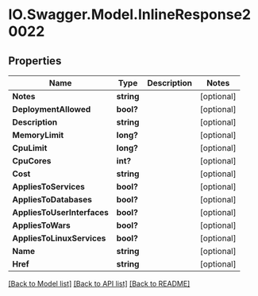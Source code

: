 # IO.Swagger.Model.InlineResponse20022
## Properties

Name | Type | Description | Notes
------------ | ------------- | ------------- | -------------
**Notes** | **string** |  | [optional] 
**DeploymentAllowed** | **bool?** |  | [optional] 
**Description** | **string** |  | [optional] 
**MemoryLimit** | **long?** |  | [optional] 
**CpuLimit** | **long?** |  | [optional] 
**CpuCores** | **int?** |  | [optional] 
**Cost** | **string** |  | [optional] 
**AppliesToServices** | **bool?** |  | [optional] 
**AppliesToDatabases** | **bool?** |  | [optional] 
**AppliesToUserInterfaces** | **bool?** |  | [optional] 
**AppliesToWars** | **bool?** |  | [optional] 
**AppliesToLinuxServices** | **bool?** |  | [optional] 
**Name** | **string** |  | [optional] 
**Href** | **string** |  | [optional] 

[[Back to Model list]](../README.md#documentation-for-models) [[Back to API list]](../README.md#documentation-for-api-endpoints) [[Back to README]](../README.md)

